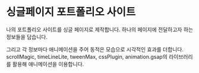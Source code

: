 # 싱글페이지 포트폴리오 사이트
나의 포트폴리오 사이트를 싱글 페이지로 제작합니다. 하나의 페이지에 전달하고자 하는 정보들을 담습니다.   

그리고 각 정보마다 애니메이션을 주어 동적은 모습으로 시각적인 효과를 더합니다. scrollMagic, timeLineLite, tweenMax, cssPlugin, animation.gsap의 라이브러리를 활용해 애니메이션을 이용합니다.